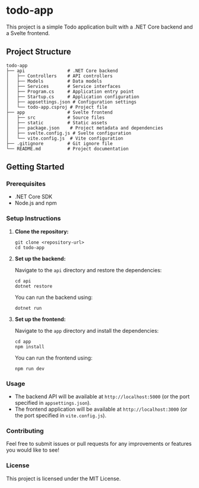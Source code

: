 # todo-app

This project is a simple Todo application built with a .NET Core backend and a Svelte frontend. 

## Project Structure

```
todo-app
├── api                # .NET Core backend
│   ├── Controllers    # API controllers
│   ├── Models         # Data models
│   ├── Services       # Service interfaces
│   ├── Program.cs     # Application entry point
│   ├── Startup.cs     # Application configuration
│   ├── appsettings.json # Configuration settings
│   └── todo-app.csproj # Project file
├── app                # Svelte frontend
│   ├── src            # Source files
│   ├── static         # Static assets
│   ├── package.json    # Project metadata and dependencies
│   ├── svelte.config.js # Svelte configuration
│   └── vite.config.js  # Vite configuration
├── .gitignore         # Git ignore file
└── README.md          # Project documentation
```

## Getting Started

### Prerequisites

- .NET Core SDK
- Node.js and npm

### Setup Instructions

1. **Clone the repository:**

   ```
   git clone <repository-url>
   cd todo-app
   ```

2. **Set up the backend:**

   Navigate to the `api` directory and restore the dependencies:

   ```
   cd api
   dotnet restore
   ```

   You can run the backend using:

   ```
   dotnet run
   ```

3. **Set up the frontend:**

   Navigate to the `app` directory and install the dependencies:

   ```
   cd app
   npm install
   ```

   You can run the frontend using:

   ```
   npm run dev
   ```

### Usage

- The backend API will be available at `http://localhost:5000` (or the port specified in `appsettings.json`).
- The frontend application will be available at `http://localhost:3000` (or the port specified in `vite.config.js`).

### Contributing

Feel free to submit issues or pull requests for any improvements or features you would like to see!

### License

This project is licensed under the MIT License.